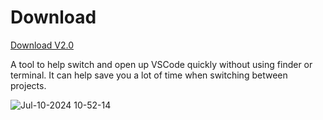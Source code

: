 
# Download
[Download V2.0](https://github.com/brand-it/git-alfred-workflow/releases/download/v2.1.0/git.alfredworkflow)

A tool to help switch and open up VSCode quickly without using finder or terminal. It can help save you a lot of time when switching between projects.


![Jul-10-2024 10-52-14](https://github.com/brand-it/git-alfred-workflow/assets/13140/3f256507-3ac5-46ba-a6cc-7239e5726e02)
